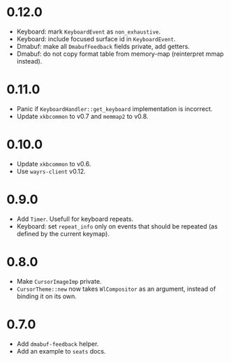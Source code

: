 # 0.12.0

- Keyboard: mark `KeyboardEvent` as `non_exhaustive`.
- Keyboard: include focused surface id in `KeyboardEvent`.
- Dmabuf: make all `DmabufFeedback` fields private, add getters.
- Dmabuf: do not copy format table from memory-map (reinterpret mmap instead).

# 0.11.0

- Panic if `KeyboardHandler::get_keyboard` implementation is incorrect.
- Update `xkbcommon` to v0.7 and `memmap2` to v0.8.

# 0.10.0

- Update `xkbcommon` to v0.6.
- Use `wayrs-client` v0.12.

# 0.9.0

- Add `Timer`. Usefull for keyboard repeats.
- Keyboard: set `repeat_info` only on events that should be repeated (as defined by the current keymap).

# 0.8.0

- Make `CursorImageImp` private.
- `CursorTheme::new` now takes `WlCompositor` as an argument, instead of binding it on its own.

# 0.7.0

- Add `dmabuf-feedback` helper.
- Add an example to `seats` docs.
